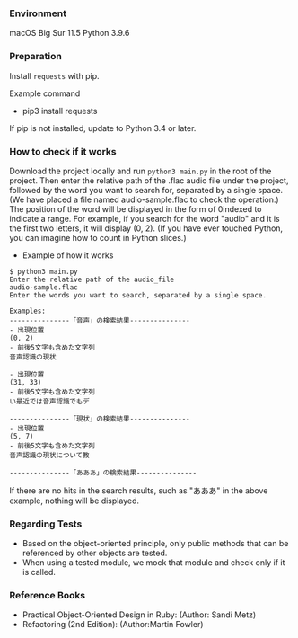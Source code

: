 ### Environment
macOS Big Sur 11.5
Python 3.9.6

### Preparation

Install `requests` with pip.

Example command

- pip3 install requests


If pip is not installed, update to Python 3.4 or later.

### How to check if it works

Download the project locally and run ``python3 main.py`` in the root of the project.
Then enter the relative path of the .flac audio file under the project, followed by the word you want to search for, separated by a single space.
(We have placed a file named audio-sample.flac to check the operation.)
The position of the word will be displayed in the form of 0indexed to indicate a range. For example, if you search for the word "audio" and it is the first two letters, it will display (0, 2).
(If you have ever touched Python, you can imagine how to count in Python slices.)

- Example of how it works
````
$ python3 main.py
Enter the relative path of the audio_file
audio-sample.flac
Enter the words you want to search, separated by a single space.

Examples:
---------------「音声」の検索結果---------------
- 出現位置
(0, 2)
- 前後5文字も含めた文字列
音声認識の現状

- 出現位置
(31, 33)
- 前後5文字も含めた文字列
い最近では音声認識でもデ

---------------「現状」の検索結果---------------
- 出現位置
(5, 7)
- 前後5文字も含めた文字列
音声認識の現状について教

---------------「あああ」の検索結果---------------
````

If there are no hits in the search results, such as "あああ" in the above example, nothing will be displayed.

### Regarding Tests
 
- Based on the object-oriented principle, only public methods that can be referenced by other objects are tested.
- When using a tested module, we mock that module and check only if it is called.


### Reference Books

- Practical Object-Oriented Design in Ruby: (Author: Sandi Metz)
- Refactoring (2nd Edition): (Author:Martin Fowler)
